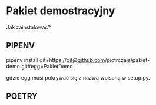 
# Pakiet demostracyjny

Jak zainstalować?

## PIPENV

pipenv install git+https://git@github.com/piotrczaja/pakiet-demo.git#egg=PakietDemo

gdzie egg musi pokrywać się z nazwą wpisaną w setup.py.


## POETRY





